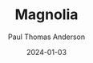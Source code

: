 ---
title: Magnolia
subtitle: Paul Thomas Anderson
year: 1999
image: ./images/magnolia.jpg
date: 2024-01-03
type: movie
link: https://www.themoviedb.org/movie/334-magnolia
---
